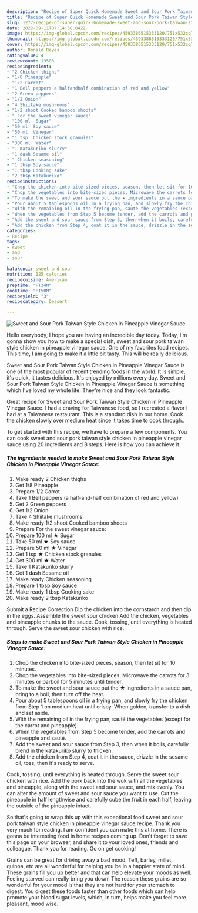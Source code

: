 ```yaml
---
description: "Recipe of Super Quick Homemade Sweet and Sour Pork Taiwan Style Chicken in Pineapple Vinegar Sauce"
title: "Recipe of Super Quick Homemade Sweet and Sour Pork Taiwan Style Chicken in Pineapple Vinegar Sauce"
slug: 1277-recipe-of-super-quick-homemade-sweet-and-sour-pork-taiwan-style-chicken-in-pineapple-vinegar-sauce
date: 2022-09-11T07:14:58.042Z
image: https://img-global.cpcdn.com/recipes/4593386515333120/751x532cq70/sweet-and-sour-pork-taiwan-style-chicken-in-pineapple-vinegar-sauce-recipe-main-photo.jpg
thumbnail: https://img-global.cpcdn.com/recipes/4593386515333120/751x532cq70/sweet-and-sour-pork-taiwan-style-chicken-in-pineapple-vinegar-sauce-recipe-main-photo.jpg
cover: https://img-global.cpcdn.com/recipes/4593386515333120/751x532cq70/sweet-and-sour-pork-taiwan-style-chicken-in-pineapple-vinegar-sauce-recipe-main-photo.jpg
author: Donald Reyes
ratingvalue: 4
reviewcount: 13583
recipeingredient:
- "2 Chicken thighs"
- "1/8 Pineapple"
- "1/2 Carrot"
- "1 Bell peppers a halfandhalf combination of red and yellow"
- "2 Green peppers"
- "1/2 Onion"
- "4 Shiitake mushrooms"
- "1/2 shoot Cooked bamboo shoots"
- " For the sweet vinegar sauce"
- "100 ml  Sugar"
- "50 ml  Soy sauce"
- "50 ml  Vinegar"
- "1 tsp  Chicken stock granules"
- "300 ml  Water"
- "1 Katakuriko slurry"
- "1 dash Sesame oil"
- " Chicken seasoning"
- "1 tbsp Soy sauce"
- "1 tbsp Cooking sake"
- "2 tbsp Katakuriko"
recipeinstructions:
- "Chop the chicken into bite-sized pieces, season, then let sit for 10 minutes."
- "Chop the vegetables into bite-sized pieces. Microwave the carrots for 3 minutes or parboil for 5 minutes until tender."
- "To make the sweet and sour sauce put the ★ ingredients in a sauce pan, bring to a boil, then turn off the heat."
- "Pour about 5 tablespoons oil in a frying pan, and slowly fry the chicken from Step 1 on medium heat until crispy. When golden, transfer to a dish and set aside."
- "With the remaining oil in the frying pan, sauté the vegetables (except for the carrot and pineapple)."
- "When the vegetables from Step 5 become tender, add the carrots and pineapple and sauté."
- "Add the sweet and sour sauce from Step 3, then when it boils, carefully blend in the katakuriko slurry to thicken."
- "Add the chicken from Step 4, coat it in the sauce, drizzle in the sesame oil, toss, then it&#39;s ready to serve."
categories:
- Recipe
tags:
- sweet
- and
- sour

katakunci: sweet and sour 
nutrition: 125 calories
recipecuisine: American
preptime: "PT34M"
cooktime: "PT50M"
recipeyield: "3"
recipecategory: Dessert

---
```



![Sweet and Sour Pork Taiwan Style Chicken in Pineapple Vinegar Sauce](https://img-global.cpcdn.com/recipes/4593386515333120/751x532cq70/sweet-and-sour-pork-taiwan-style-chicken-in-pineapple-vinegar-sauce-recipe-main-photo.jpg)

Hello everybody, I hope you are having an incredible day today. Today, I'm gonna show you how to make a special dish, sweet and sour pork taiwan style chicken in pineapple vinegar sauce. One of my favorites food recipes. This time, I am going to make it a little bit tasty. This will be really delicious.

Sweet and Sour Pork Taiwan Style Chicken in Pineapple Vinegar Sauce is one of the most popular of recent trending foods in the world. It is simple, it's quick, it tastes delicious. It's enjoyed by millions every day. Sweet and Sour Pork Taiwan Style Chicken in Pineapple Vinegar Sauce is something which I've loved my whole life. They're nice and they look fantastic.

Great recipe for Sweet and Sour Pork Taiwan Style Chicken in Pineapple Vinegar Sauce. I had a craving for Taiwanese food, so I recreated a flavor I had at a Taiwanese restaurant. This is a standard dish in our home. Cook the chicken slowly over medium heat since it takes time to cook through..


To get started with this recipe, we have to prepare a few components. You can cook sweet and sour pork taiwan style chicken in pineapple vinegar sauce using 20 ingredients and 8 steps. Here is how you can achieve it.

<!--inarticleads1-->

##### The ingredients needed to make Sweet and Sour Pork Taiwan Style Chicken in Pineapple Vinegar Sauce:

1. Make ready 2 Chicken thighs
1. Get 1/8 Pineapple
1. Prepare 1/2 Carrot
1. Take 1 Bell peppers (a half-and-half combination of red and yellow)
1. Get 2 Green peppers
1. Get 1/2 Onion
1. Take 4 Shiitake mushrooms
1. Make ready 1/2 shoot Cooked bamboo shoots
1. Prepare  For the sweet vinegar sauce:
1. Prepare 100 ml ★ Sugar
1. Take 50 ml ★ Soy sauce
1. Prepare 50 ml ★ Vinegar
1. Get 1 tsp ★ Chicken stock granules
1. Get 300 ml ★ Water
1. Take 1 Katakuriko slurry
1. Get 1 dash Sesame oil
1. Make ready  Chicken seasoning
1. Prepare 1 tbsp Soy sauce
1. Make ready 1 tbsp Cooking sake
1. Make ready 2 tbsp Katakuriko


Submit a Recipe Correction Dip the chicken into the cornstarch and then dip in the eggs. Assemble the sweet sour chicken Add the chicken, vegetables and pineapple chunks to the sauce. Cook, tossing, until everything is heated through. Serve the sweet sour chicken with rice. 

<!--inarticleads2-->

##### Steps to make Sweet and Sour Pork Taiwan Style Chicken in Pineapple Vinegar Sauce:

1. Chop the chicken into bite-sized pieces, season, then let sit for 10 minutes.
1. Chop the vegetables into bite-sized pieces. Microwave the carrots for 3 minutes or parboil for 5 minutes until tender.
1. To make the sweet and sour sauce put the ★ ingredients in a sauce pan, bring to a boil, then turn off the heat.
1. Pour about 5 tablespoons oil in a frying pan, and slowly fry the chicken from Step 1 on medium heat until crispy. When golden, transfer to a dish and set aside.
1. With the remaining oil in the frying pan, sauté the vegetables (except for the carrot and pineapple).
1. When the vegetables from Step 5 become tender, add the carrots and pineapple and sauté.
1. Add the sweet and sour sauce from Step 3, then when it boils, carefully blend in the katakuriko slurry to thicken.
1. Add the chicken from Step 4, coat it in the sauce, drizzle in the sesame oil, toss, then it&#39;s ready to serve.


Cook, tossing, until everything is heated through. Serve the sweet sour chicken with rice. Add the pork back into the wok with all the vegetables and pineapple, along with the sweet and sour sauce, and mix evenly. You can alter the amount of sweet and sour sauce you want to use. Cut the pineapple in half lengthwise and carefully cube the fruit in each half, leaving the outside of the pineapple intact. 

So that's going to wrap this up with this exceptional food sweet and sour pork taiwan style chicken in pineapple vinegar sauce recipe. Thank you very much for reading. I am confident you can make this at home. There is gonna be interesting food in home recipes coming up. Don't forget to save this page on your browser, and share it to your loved ones, friends and colleague. Thank you for reading. Go on get cooking!

Grains can be great for driving away a bad mood. Teff, barley, millet, quinoa, etc are all wonderful for helping you be in a happier state of mind. These grains fill you up better and that can help elevate your moods as well. Feeling starved can really bring you down! The reason these grains are so wonderful for your mood is that they are not hard for your stomach to digest. You digest these foods faster than other foods which can help promote your blood sugar levels, which, in turn, helps make you feel more pleasant, mood wise.
